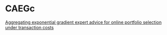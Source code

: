 # CAEGc
[Aggregating exponential gradient expert advice for online portfolio selection under transaction costs](https://www.tandfonline.com/doi/full/10.1080/01605682.2022.2122737?src=)
